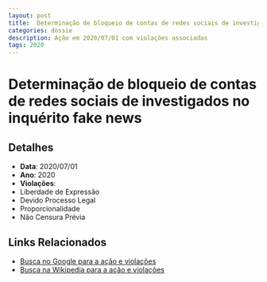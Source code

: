 ```yaml
---
layout: post
title:  Determinação de bloqueio de contas de redes sociais de investigados no inquérito fake news
categories: dossie
description: Ação em 2020/07/01 com violações associadas
tags: 2020
---
```


# Determinação de bloqueio de contas de redes sociais de investigados no inquérito fake news

## Detalhes
- **Data**: 2020/07/01
- **Ano**: 2020
- **Violações**:
- Liberdade de Expressão
- Devido Processo Legal
- Proporcionalidade
- Não Censura Prévia

## Links Relacionados
- [Busca no Google para a ação e violações](https://www.google.com/search?q=%22Alexandre%20de%20Moraes%22%20Determina%C3%A7%C3%A3o%20de%20bloqueio%20de%20contas%20de%20redes%20sociais%20de%20investigados%20no%20inqu%C3%A9rito%20fake%20news%20Liberdade%20de%20Express%C3%A3o%20Devido%20Processo%20Legal%20Proporcionalidade%20N%C3%A3o%20Censura%20Pr%C3%A9via%202020)
- [Busca na Wikipedia para a ação e violações](https://en.wikipedia.org/w/index.php?search=%22Alexandre%20de%20Moraes%22%20Determina%C3%A7%C3%A3o%20de%20bloqueio%20de%20contas%20de%20redes%20sociais%20de%20investigados%20no%20inqu%C3%A9rito%20fake%20news%20Liberdade%20de%20Express%C3%A3o%20Devido%20Processo%20Legal%20Proporcionalidade%20N%C3%A3o%20Censura%20Pr%C3%A9via%202020)
